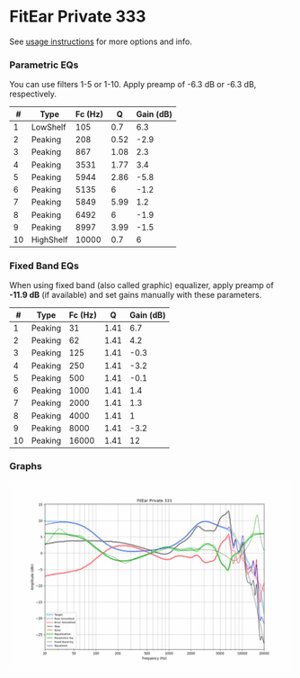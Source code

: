 # FitEar Private 333
See [usage instructions](https://github.com/jaakkopasanen/AutoEq#usage) for more options and info.

### Parametric EQs
You can use filters 1-5 or 1-10. Apply preamp of -6.3 dB or -6.3 dB, respectively.

|   # | Type      |   Fc (Hz) |    Q |   Gain (dB) |
|-----|-----------|-----------|------|-------------|
|   1 | LowShelf  |       105 | 0.7  |         6.3 |
|   2 | Peaking   |       208 | 0.52 |        -2.9 |
|   3 | Peaking   |       867 | 1.08 |         2.3 |
|   4 | Peaking   |      3531 | 1.77 |         3.4 |
|   5 | Peaking   |      5944 | 2.86 |        -5.8 |
|   6 | Peaking   |      5135 | 6    |        -1.2 |
|   7 | Peaking   |      5849 | 5.99 |         1.2 |
|   8 | Peaking   |      6492 | 6    |        -1.9 |
|   9 | Peaking   |      8997 | 3.99 |        -1.5 |
|  10 | HighShelf |     10000 | 0.7  |         6   |

### Fixed Band EQs
When using fixed band (also called graphic) equalizer, apply preamp of **-11.9 dB** (if available) and set gains manually with these parameters.

|   # | Type    |   Fc (Hz) |    Q |   Gain (dB) |
|-----|---------|-----------|------|-------------|
|   1 | Peaking |        31 | 1.41 |         6.7 |
|   2 | Peaking |        62 | 1.41 |         4.2 |
|   3 | Peaking |       125 | 1.41 |        -0.3 |
|   4 | Peaking |       250 | 1.41 |        -3.2 |
|   5 | Peaking |       500 | 1.41 |        -0.1 |
|   6 | Peaking |      1000 | 1.41 |         1.4 |
|   7 | Peaking |      2000 | 1.41 |         1.3 |
|   8 | Peaking |      4000 | 1.41 |         1   |
|   9 | Peaking |      8000 | 1.41 |        -3.2 |
|  10 | Peaking |     16000 | 1.41 |        12   |

### Graphs
![](./FitEar%20Private%20333.png)

